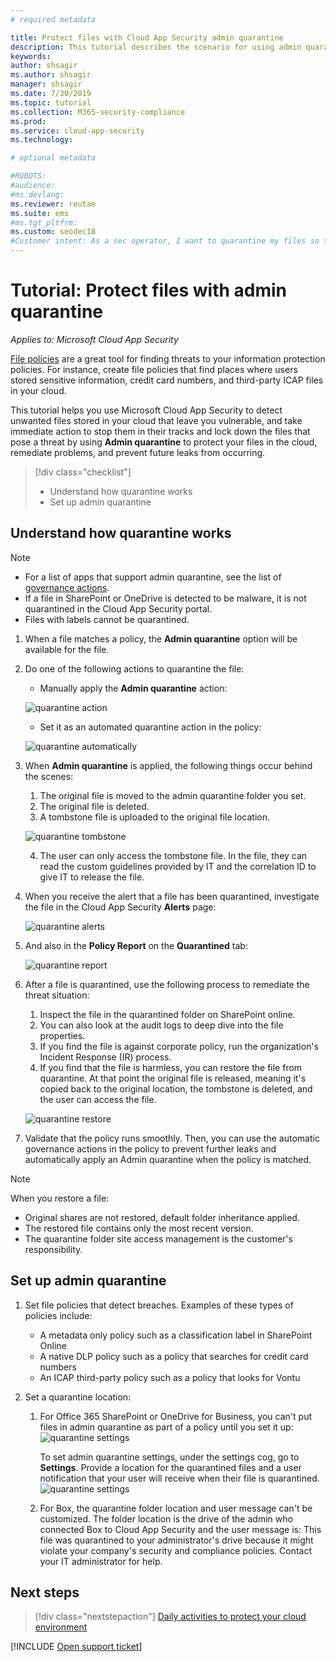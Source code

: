 ```yaml
---
# required metadata

title: Protect files with Cloud App Security admin quarantine
description: This tutorial describes the scenario for using admin quarantine to control data breaches.
keywords:
author: shsagir
ms.author: shsagir
manager: shsagir
ms.date: 7/30/2019
ms.topic: tutorial
ms.collection: M365-security-compliance
ms.prod:
ms.service: cloud-app-security
ms.technology:

# optional metadata

#ROBOTS:
#audience:
#ms.devlang:
ms.reviewer: reutam
ms.suite: ems
#ms.tgt_pltfrm:
ms.custom: seodec18
#Customer intent: As a sec operator, I want to quarantine my files so that I don't have information leaks.
---
```

# Tutorial: Protect files with admin quarantine

*Applies to: Microsoft Cloud App Security*

[File policies](data-protection-policies.md) are a great tool for finding threats to your information protection policies. For instance, create file policies that find places where users stored sensitive information, credit card numbers, and third-party ICAP files in your cloud.

This tutorial helps you use Microsoft Cloud App Security to detect unwanted files stored in your cloud that leave you vulnerable, and take immediate action to stop them in their tracks and lock down the files that pose a threat by using **Admin quarantine** to protect your files in the cloud, remediate problems, and prevent future leaks from occurring.

> [!div class="checklist"]
>
> * Understand how quarantine works
> * Set up admin quarantine

## Understand how quarantine works

>[!NOTE]
>
> * For a list of apps that support admin quarantine, see the list of [governance actions](governance-actions.md).
> * If a file in SharePoint or OneDrive is detected to be malware, it is not quarantined in the Cloud App Security portal.
> * Files with labels cannot be quarantined.

1. When a file matches a policy, the **Admin quarantine** option will be available for the file.

2. Do one of the following actions to quarantine the file:

    * Manually apply the **Admin quarantine** action:

    ![quarantine action](media/quarantine-action.png)

    * Set it as an automated quarantine action in the policy:

    ![quarantine automatically](media/quarantine-automated.png)

3. When **Admin quarantine** is applied, the following things occur behind the scenes:

    1. The original file is moved to the admin quarantine folder you set.
    2. The original file is deleted.
    3. A tombstone file is uploaded to the original file location.

    ![quarantine tombstone](media/quarantine-tombstone.png)

    4. The user can only access the tombstone file. In the file, they can read the custom guidelines provided by IT and the correlation ID to give IT to release the file.

4. When you receive the alert that a file has been quarantined, investigate the file in the Cloud App Security **Alerts** page:

    ![quarantine alerts](media/quarantine-alerts.png)

5. And also in the **Policy Report** on the **Quarantined** tab:

    ![quarantine report](media/quarantine-report.png)

6. After a file is quarantined, use the following process to remediate the threat situation:

    1. Inspect the file in the quarantined folder on SharePoint online.
    2. You can also look at the audit logs to deep dive into the file properties.
    3. If you find the file is against corporate policy, run the organization's Incident Response (IR) process.
    4. If you find that the file is harmless, you can restore the file from quarantine. At that point the original file is released, meaning it's copied back to the original location, the tombstone is deleted, and the user can access the file.

      ![quarantine restore](media/quarantine-restore.png)

7. Validate that the policy runs smoothly. Then, you can use the automatic governance actions in the policy to prevent further leaks and automatically apply an Admin quarantine when the policy is matched.

> [!NOTE]
> When you restore a file:
>
> * Original shares are not restored, default folder inheritance applied.
> * The restored file contains only the most recent version.
> * The quarantine folder site access management is the customer's responsibility.

## Set up admin quarantine

1. Set file policies that detect breaches. Examples of these types of policies include:

    - A metadata only policy such as a classification label in SharePoint Online
    - A native DLP policy such as a policy that searches for credit card numbers
    - An ICAP third-party policy such as a policy that looks for Vontu

2. Set a quarantine location:
   1. For Office 365 SharePoint or OneDrive for Business, you can't put files in admin quarantine as part of a policy until you set it up:
      ![quarantine settings](media/quarantine-warning.png)

      To set admin quarantine settings, under the settings cog, go to **Settings**. Provide a location for the quarantined files and a user notification that your user will receive when their file is quarantined.
      ![quarantine settings](media/quarantine-settings.png)

   2. For Box, the quarantine folder location and user message can't be customized. The folder location is the drive of the admin who connected Box to Cloud App Security and the user message is: This file was quarantined to your administrator's drive because it might violate your company's security and compliance policies. Contact your IT administrator for help.

## Next steps

> [!div class="nextstepaction"]
> [Daily activities to protect your cloud environment](daily-activities-to-protect-your-cloud-environment.md)

[!INCLUDE [Open support ticket](includes/support.md)]
